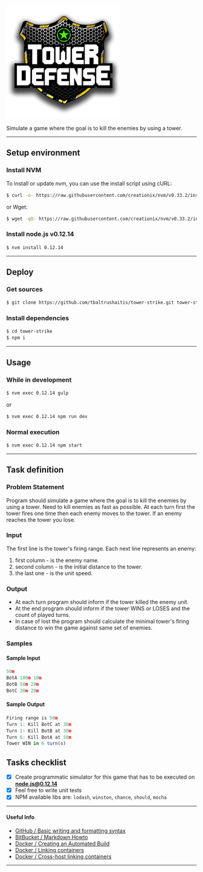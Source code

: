 ![Tower Strike Logo](logo-tower-strike.png)

Simulate a game where the goal is to kill the enemies by using a tower.

--------

## Setup environment ##

### Install NVM ###

To install or update nvm, you can use the install script using cURL:

```bash
$ curl -o- https://raw.githubusercontent.com/creationix/nvm/v0.33.2/install.sh | bash
```

or Wget:

```bash
$ wget -qO- https://raw.githubusercontent.com/creationix/nvm/v0.33.2/install.sh | bash
```

### Install node.js v0.12.14 ###

```bash
$ nvm install 0.12.14
```

--------
## Deploy ##

### Get sources ###

```bash
$ git clone https://github.com/tbaltrushaitis/tower-strike.git tower-strike
```

### Install dependencies ###

```bash
$ cd tower-strike
$ npm i
```

--------
## Usage ##

### While in development ###

```bash
$ nvm exec 0.12.14 gulp
```

or

```bash
$ nvm exec 0.12.14 npm run dev
```

### Normal execution ###

```bash
$ nvm exec 0.12.14 npm start
```

--------
## Task definition ##

### Problem Statement ###
Program should simulate a game where the goal is to kill the enemies by using a tower.
Need to kill enemies as fast as possible.
At each turn first the tower fires one time then each enemy moves to the tower.
If an enemy reaches the tower you lose.

### Input ###
The first line is the tower's firing range.
Each next line represents an enemy:
1. first column - is the enemy name.
2. second column - is the initial distance to the tower.
3. the last one - is the unit speed.

### Output ###
 - At each turn program should inform if the tower killed the enemy unit.
 - At the end program should inform if the tower WINS or LOSES and the count of played turns.
 - In case of lost the program should calculate the minimal tower's firing distance to win the game against same set of enemies.

### Samples ###

#### Sample Input ####
```javascript
50m
BotA 100m 10m
BotB 50m 20m
BotC 30m 20m
```

#### Sample Output ####
```javascript
Firing range is 50m
Turn 1: Kill BotC at 30m
Turn 2: Kill BotB at 30m
Turn 6: Kill BotA at 50m
Tower WIN in 6 turn(s)
```

## Tasks checklist ##

 - [x] Create programmatic simulator for this game that has to be executed on **node.js@0.12.14**
 - [x] Feel free to write unit tests
 - [x] NPM available libs are: `lodash`, `winston`, `chance`, `should`, `mocha`

--------

#### Useful Info ####

 - [GitHub / Basic writing and formatting syntax](https://help.github.com/articles/basic-writing-and-formatting-syntax/)
 - [BitBucket / Markdown Howto](https://bitbucket.org/tutorials/markdowndemo)
 - [Docker / Creating an Automated Build](https://docs.docker.com/docker-hub/builds/)
 - [Docker / Linking containers](https://docs.docker.com/engine/userguide/networking/default_network/dockerlinks.md)
 - [Docker / Cross-host linking containers](https://docs.docker.com/engine/admin/ambassador_pattern_linking.md)

--------
